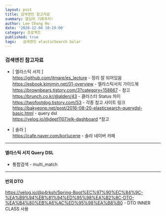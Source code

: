 ```yaml
---
layout: post
title: 검색엔진 참고자료
summary: 열심히 기록하자!
author: Lee Chang Ho
date: '2020-12-04 10:19:00'
category: 프로젝트
published: true
tags:   검색엔진 elasticSearch Solar
---
```


### 검색엔진 참고자료

+ [ 엘라스틱 서치 ]  
https://github.com/itmare/es_lecture - 정리 잘 되어있음  
https://esbook.kimjmin.net/01-overview - 엘라스틱서치 가이드북  
https://brownbears.tistory.com/3?category=158667 - 참고  
https://brunch.co.kr/@alden/43 - 클러스터 Status 차이  
https://twofootdog.tistory.com/53 - 각종 참고 사이트 링크  
https://bakyeono.net/post/2016-08-20-elasticsearch-querydsl-basic.html - query dsl  
https://velog.io/@deet1107/elk-dashboard *참고  

+ [ 솔라 ]  
https://cafe.naver.com/korlucene - 솔라 네이버 카페  

---


#### 엘라스틱 서치 Query DSL

+ 통합검색 - multi_match

---

#### 번외 DTO  
https://velog.io/@p4rksh/Spring-Boot%EC%97%90%EC%84%9C-%EA%B9%94%EB%81%94%ED%95%98%EA%B2%8C-DTO-%EA%B4%80%EB%A6%AC%ED%95%98%EA%B8%B0  - DTO INNER CLASS 사용  
